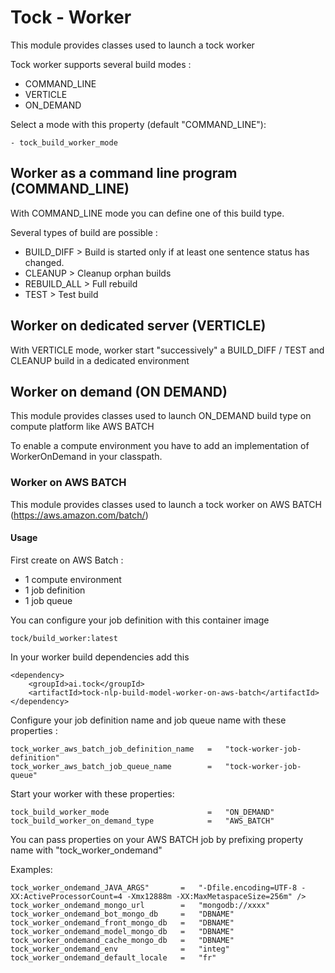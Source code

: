# Tock - Worker

This module provides classes used to launch a tock worker

Tock worker supports several build modes :

 - COMMAND_LINE
 - VERTICLE
 - ON_DEMAND

Select a mode with this property (default "COMMAND_LINE"):

    - tock_build_worker_mode 

## Worker as a command line program (COMMAND_LINE) 

With COMMAND_LINE mode you can define one of this build type.

Several types of build are possible :

 - BUILD_DIFF   > Build is started only if at least one sentence status has changed.
 - CLEANUP      > Cleanup orphan builds
 - REBUILD_ALL  > Full rebuild
 - TEST         > Test build

## Worker on dedicated server (VERTICLE)

With VERTICLE mode, worker start "successively" a BUILD_DIFF / TEST and CLEANUP build in a dedicated environment 

## Worker on demand (ON DEMAND)

This module provides classes used to launch ON_DEMAND build type on compute platform like AWS BATCH

To enable a compute environment you have to add an implementation of WorkerOnDemand in your classpath.

### Worker on AWS BATCH

This module provides classes used to launch a tock worker on AWS BATCH (https://aws.amazon.com/batch/)

#### Usage 

First create on AWS Batch :

  - 1 compute environment
  - 1 job definition
  - 1 job queue
  
You can configure your job definition with this container image
    
    tock/build_worker:latest
    
In your worker build dependencies add this 

    <dependency>
        <groupId>ai.tock</groupId>
        <artifactId>tock-nlp-build-model-worker-on-aws-batch</artifactId>
    </dependency>

Configure your job definition name and job queue name with these properties :    

    tock_worker_aws_batch_job_definition_name   =   "tock-worker-job-definition"
    tock_worker_aws_batch_job_queue_name        =   "tock-worker-job-queue"

Start your worker with these properties:

    tock_build_worker_mode                      =   "ON_DEMAND"
    tock_build_worker_on_demand_type            =   "AWS_BATCH"
    
You can pass properties on your AWS BATCH job by prefixing property name with "tock_worker_ondemand"

Examples:

    tock_worker_ondemand_JAVA_ARGS"       =   "-Dfile.encoding=UTF-8 -XX:ActiveProcessorCount=4 -Xmx12888m -XX:MaxMetaspaceSize=256m" />
    tock_worker_ondemand_mongo_url        =   "mongodb://xxxx"
    tock_worker_ondemand_bot_mongo_db     =   "DBNAME"
    tock_worker_ondemand_front_mongo_db   =   "DBNAME"
    tock_worker_ondemand_model_mongo_db   =   "DBNAME"
    tock_worker_ondemand_cache_mongo_db   =   "DBNAME"
    tock_worker_ondemand_env              =   "integ"
    tock_worker_ondemand_default_locale   =   "fr"
     